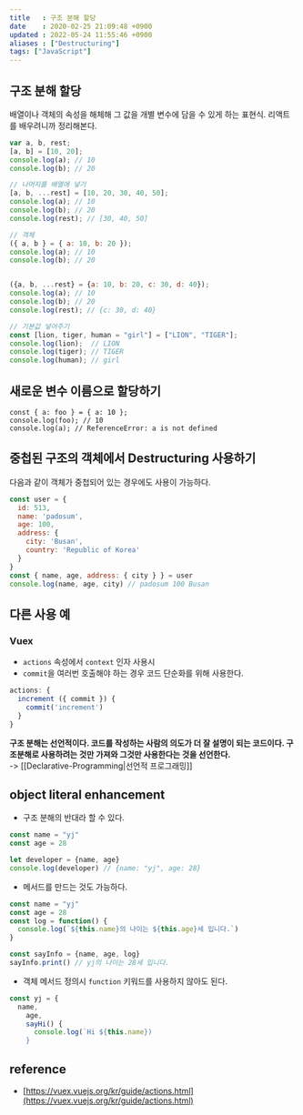 ```yaml
---
title   : 구조 분해 할당
date    : 2020-02-25 21:09:48 +0900
updated : 2022-05-24 11:55:46 +0900
aliases : ["Destructuring"]
tags: ["JavaScript"]
---
```


## 구조 분해 할당
배열이나 객체의 속성을 해체해 그 값을 개별 변수에 담을 수 있게 하는 표현식.
리액트를 배우려니까 정리해본다.

```javascript
var a, b, rest;
[a, b] = [10, 20];
console.log(a); // 10
console.log(b); // 20

// 나머지를 배열에 넣기
[a, b, ...rest] = [10, 20, 30, 40, 50];
console.log(a); // 10
console.log(b); // 20
console.log(rest); // [30, 40, 50]

// 객체
({ a, b } = { a: 10, b: 20 });
console.log(a); // 10
console.log(b); // 20


({a, b, ...rest} = {a: 10, b: 20, c: 30, d: 40});
console.log(a); // 10
console.log(b); // 20
console.log(rest); // {c: 30, d: 40}

// 기본값 넣어주기
const [lion, tiger, human = "girl"] = ["LION", "TIGER"];
console.log(lion);  // LION
console.log(tiger); // TIGER
console.log(human); // girl
```

## 새로운 변수 이름으로 할당하기
```javascriptasda
const { a: foo } = { a: 10 };
console.log(foo); // 10
console.log(a); // ReferenceError: a is not defined
```

## 중첩된 구조의 객체에서 Destructuring 사용하기

다음과 같이 객체가 중첩되어 있는 경우에도 사용이 가능하다.
```javascript
const user = {
  id: 513,
  name: 'padosum',
  age: 100,
  address: {
    city: 'Busan',
    country: 'Republic of Korea'
  }
}
const { name, age, address: { city } } = user
console.log(name, age, city) // padosum 100 Busan
```
## 다른 사용 예  
### Vuex  
- `actions` 속성에서 `context` 인자 사용시
- `commit`을 여러번 호출해야 하는 경우 코드 단순화를 위해 사용한다.  
```javascript
actions: {
  increment ({ commit }) {
    commit('increment')
  }
}
```

**구조 분해는 선언적이다. 코드를 작성하는 사람의 의도가 더 잘 설명이 되는 코드이다. 구조분해로 사용하려는 것만 가져와 그것만 사용한다는 것을 선언한다.**   
-> [[Declarative-Programming|선언적 프로그래밍]]

## object literal enhancement  
- 구조 분해의 반대라 할 수 있다.  
```javascript 
const name = "yj"
const age = 28  

let developer = {name, age}
console.log(developer) // {name: "yj", age: 28}
```
- 메서드를 만드는 것도 가능하다.  
```javascript
const name = "yj"
const age = 28  
const log = function() {
  console.log(`${this.name}의 나이는 ${this.age}세 입니다.`) 
}

const sayInfo = {name, age, log} 
sayInfo.print() // yj의 나이는 28세 입니다. 
```
- 객체 메서드 정의시 `function` 키워드를 사용하지 않아도 된다.  
```javascript
const yj = {
  name, 
	age,
	sayHi() {
	  console.log(`Hi ${this.name})
	}
```

## reference 
- [https://vuex.vuejs.org/kr/guide/actions.html](https://vuex.vuejs.org/kr/guide/actions.html)